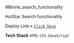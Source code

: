 #Movie_search_functionality
 
HotStar Search functionality 

Deploy Link-> [`Click here`](https://movie-search-api-nitin.netlify.app/)

**Tech Stack**
`HTML`
`CSS`
`JavaScript`
